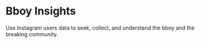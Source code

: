 # Bboy Insights
Use Instagram users data to seek, collect, and understand the bboy and the breaking community.
